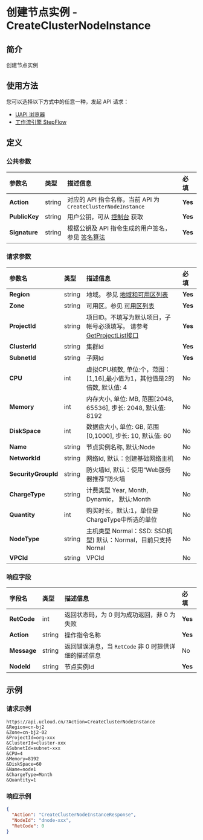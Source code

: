 # 创建节点实例 - CreateClusterNodeInstance

## 简介

创建节点实例






## 使用方法

您可以选择以下方式中的任意一种，发起 API 请求：
- [UAPI 浏览器](https://console.ucloud.cn/uapi/detail?id=CreateClusterNodeInstance)
- [工作流引擎 StepFlow](https://console.ucloud.cn/stepflow/manage/)


## 定义

### 公共参数

| 参数名 | 类型 | 描述信息 | 必填 |
|:---|:---|:---|:---|
| **Action**     | string  | 对应的 API 指令名称，当前 API 为 `CreateClusterNodeInstance`                        | **Yes** |
| **PublicKey**  | string  | 用户公钥，可从 [控制台](https://console.ucloud.cn/uapi/apikey) 获取                                             | **Yes** |
| **Signature**  | string  | 根据公钥及 API 指令生成的用户签名，参见 [签名算法](api/summary/signature.md)  | **Yes** |

### 请求参数

| 参数名 | 类型 | 描述信息 | 必填 |
|:---|:---|:---|:---|
| **Region** | string | 地域。 参见 [地域和可用区列表](api/summary/regionlist) |**Yes**|
| **Zone** | string | 可用区。参见 [可用区列表](api/summary/regionlist) |**Yes**|
| **ProjectId** | string | 项目ID。不填写为默认项目，子帐号必须填写。 请参考[GetProjectList接口](api/summary/get_project_list) |**Yes**|
| **ClusterId** | string | 集群Id |**Yes**|
| **SubnetId** | string | 子网Id |**Yes**|
| **CPU** | int | 虚拟CPU核数, 单位:个，范围：[1,16],最小值为1，其他值是2的倍数, 默认值: 4 |No|
| **Memory** | int | 内存大小, 单位: MB, 范围[2048, 65536], 步长: 2048, 默认值: 8192 |No|
| **DiskSpace** | int | 数据盘大小, 单位: GB, 范围[0,1000], 步长: 10, 默认值: 60 |No|
| **Name** | string | 节点实例名称, 默认:Node |No|
| **NetworkId** | string | 网络Id, 默认：创建基础网络主机 |No|
| **SecurityGroupId** | string | 防火墙Id, 默认：使用“Web服务器推荐”防火墙 |No|
| **ChargeType** | string | 计费类型  Year, Month, Dynamic， 默认:Month |No|
| **Quantity** | int | 购买时长，默认:1，单位是ChargeType中所选的单位 |No|
| **NodeType** | string | 主机类型  Normal：SSD: SSD机型) 默认：Normal，目前只支持Nornal |No|
| **VPCId** | string | VPCId |No|

### 响应字段

| 字段名 | 类型 | 描述信息 | 必填 |
|:---|:---|:---|:---|
| **RetCode** | int | 返回状态码，为 0 则为成功返回，非 0 为失败 |**Yes**|
| **Action** | string | 操作指令名称 |**Yes**|
| **Message** | string | 返回错误消息，当 `RetCode` 非 0 时提供详细的描述信息 |No|
| **NodeId** | string | 节点实例Id |**Yes**|




## 示例

### 请求示例
    
```
https://api.ucloud.cn/?Action=CreateClusterNodeInstance
&Region=cn-bj2
&Zone=cn-bj2-02
&ProjectId=org-xxx
&ClusterId=cluster-xxx
&SubnetId=subnet-xxx
&CPU=4
&Memory=8192
&DiskSpace=60
&Name=node1
&ChargeType=Month
&Quantity=1
```

### 响应示例
    
```json
{
  "Action": "CreateClusterNodeInstanceResponse",
  "NodeId": "dnode-xxx",
  "RetCode": 0
}
```





